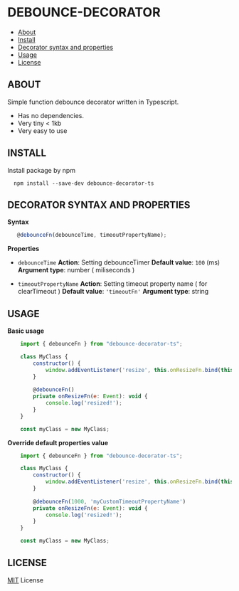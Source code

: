 # **DEBOUNCE-DECORATOR**

  * [About](#about)
  * [Install](#Install)
  * [Decorator syntax and properties](#Decoratorsyntaxandproperties)
  * [Usage](#Usage)
  * [License](#license)

## **ABOUT**

Simple function debounce decorator written in Typescript. 
* Has no dependencies.
* Very tiny < 1kb
* Very easy to use

## **INSTALL**

Install package by npm

```npm
  npm install --save-dev debounce-decorator-ts
```

## **DECORATOR SYNTAX AND PROPERTIES**

**Syntax**

```javascript
   @debounceFn(debounceTime, timeoutPropertyName);
```

**Properties**

* `debounceTime`
**Action**: Setting debounceTimer
**Default value**: `100` (ms)
**Argument type**: number ( miliseconds )

* `timeoutPropertyName`
**Action**: Setting timeout property name ( for clearTimeout )
**Default value**: `'timeoutFn'`
**Argument type**: string 

## **USAGE**

**Basic usage**

```javascript
    import { debounceFn } from "debounce-decorator-ts";

    class MyClass {
    	constructor() {
    	    window.addEventListener('resize', this.onResizeFn.bind(this));
    	}
    	
    	@debounceFn()
    	private onResizeFn(e: Event): void {
    	    console.log('resized!');
    	}
    }

    const myClass = new MyClass;
```

**Override default properties value**

```javascript
    import { debounceFn } from "debounce-decorator-ts";

    class MyClass {
    	constructor() {
    	    window.addEventListener('resize', this.onResizeFn.bind(this));
    	}
    	
    	@debounceFn(1000, 'myCustomTimeoutPropertyName')
    	private onResizeFn(e: Event): void {
    	    console.log('resized!');
    	}
    }

    const myClass = new MyClass;
```

## **LICENSE**

[MIT](https://en.wikipedia.org/wiki/MIT_License) License